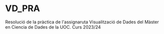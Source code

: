 # VD_PRA
Resolució de la pràctica de l'assignaruta Visualització de Dades del Màster en Ciencia de Dades de la UOC. Curs 2023/24
